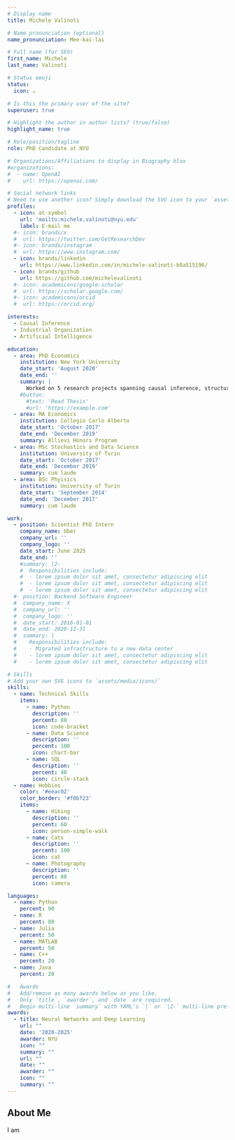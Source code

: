 ```yaml
---
# Display name
title: Michele Valinoti

# Name pronunciation (optional)
name_pronunciation: Mee-kai-lai

# Full name (for SEO)
first_name: Michele
last_name: Valinoti

# Status emoji
status:
  icon: ☕️

# Is this the primary user of the site?
superuser: true

# Highlight the author in author lists? (true/false)
highlight_name: true

# Role/position/tagline
role: PhD Candidate at NYU

# Organizations/Affiliations to display in Biography blox
#organizations:
#  - name: OpenAI
#    url: https://openai.com/

# Social network links
# Need to use another icon? Simply download the SVG icon to your `assets/media/icons/` folder.
profiles:
  - icon: at-symbol
    url: 'mailto:michele.valinoti@nyu.edu'
    label: E-mail me
  #- icon: brands/x
  #  url: https://twitter.com/GetResearchDev
  #- icon: brands/instagram
  #  url: https://www.instagram.com/
  - icon: brands/linkedin
    url: https://www.linkedin.com/in/michele-valinoti-b8a515196/
  - icon: brands/github
    url: https://github.com/michelevalinoti
  #- icon: academicons/google-scholar
  #  url: https://scholar.google.com/
  #- icon: academicons/orcid
  #  url: https://orcid.org/

interests:
  - Causal Inference
  - Industrial Organization
  - Artificial Intelligence

education:
  - area: PhD Economics
    institution: New York University
    date_start: 'August 2020'
    date_end: ''
    summary: |
      Worked on 5 research projects spanning causal inference, structural estimation, NLP and LLMs. Research assistant for Giulia Brancaccio/Karam Kang (Economics) and Bryant Moy (Politics). Teaching assistant of Maths (MA) and Statistics (UG). Course assistant of Industrial Organization (UG) and Game Theory (PhD).
    #button:
      #text: 'Read Thesis'
      #url: 'https://example.com'
  - area: MA Economics
    institution: Collegio Carlo Alberto
    date_start: 'October 2017'
    date_end: 'December 2019'
    summary: Allievi Honors Program
  - area: MSc Stochastics and Data Science
    institution: University of Turin
    date_start: 'October 2017'
    date_end: 'December 2019'
    summary: cum laude
  - area: BSc Phyisics
    institution: University of Turin
    date_start: 'September 2014'
    date_end: 'December 2017'
    summary: cum laude

work:
  - position: Scientist PhD Intern
    company_name: Uber
    company_url: ''
    company_logo: ''
    date_start: June 2025
    date_end: ''
    #summary: |2-
    #  Responsibilities include:
    #  - lorem ipsum dolor sit amet, consectetur adipiscing elit
    #  - lorem ipsum dolor sit amet, consectetur adipiscing elit
    #  - lorem ipsum dolor sit amet, consectetur adipiscing elit
  #- position: Backend Software Engineer
  #  company_name: X
  #  company_url: ''
  #  company_logo: ''
  #  date_start: 2016-01-01
  #  date_end: 2020-12-31
  #  summary: |
  #    Responsibilities include:
  #    - Migrated infrastructure to a new data center
  #    - lorem ipsum dolor sit amet, consectetur adipiscing elit
  #    - lorem ipsum dolor sit amet, consectetur adipiscing elit

# Skills
# Add your own SVG icons to `assets/media/icons/`
skills:
  - name: Technical Skills
    items:
      - name: Python
        description: ''
        percent: 80
        icon: code-bracket
      - name: Data Science
        description: ''
        percent: 100
        icon: chart-bar
      - name: SQL
        description: ''
        percent: 40
        icon: circle-stack
  - name: Hobbies
    color: '#eeac02'
    color_border: '#f0bf23'
    items:
      - name: Hiking
        description: ''
        percent: 60
        icon: person-simple-walk
      - name: Cats
        description: ''
        percent: 100
        icon: cat
      - name: Photography
        description: ''
        percent: 80
        icon: camera

languages:
  - name: Python
    percent: 90
  - name: R
    percent: 80
  - name: Julia
    percent: 50
  - name: MATLAB
    percent: 50
  - name: C++
    percent: 20
  - name: Java
    percent: 20

#   Awards
#   Add/remove as many awards below as you like.
#   Only `title`, `awarder`, and `date` are required.
#   Begin multi-line `summary` with YAML's `|` or `|2-` multi-line prefix and indent 2 spaces below.
awards:
  - title: Neural Networks and Deep Learning
    url: ""
    date: '2020-2025'
    awarder: NYU
    icon: ""
    summary: ""
    url: ""
    date: ""
    awarder: ""
    icon: ""
    summary: ""
---
```


## About Me

I am
